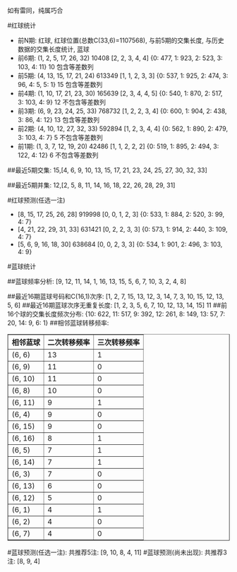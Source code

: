 <!-- 
.. title: 双色球2016145期(2016-12-11)数据分析报告
.. slug: slott-2016145-2016-12-11-report
.. date: 2016-12-12 08:00:00 UTC+08:00
.. tags: Lottery
.. link: 
.. description: 
.. type: text
-->

如有雷同，纯属巧合

<!-- TEASER_END-->

#红球统计

- 前N期: 红球, 红球位置(总数C(33,6)=1107568), 与前5期的交集长度, 与历史数据的交集长度统计, 蓝球
- 前6期: (1, 2, 5, 17, 26, 32) 10408 [2, 2, 3, 4, 4] {0: 477, 1: 923, 2: 523, 3: 103, 4: 11} 10 包含等差数列
- 前5期: (4, 13, 15, 17, 21, 24) 613349 [1, 1, 2, 3, 3] {0: 537, 1: 925, 2: 474, 3: 96, 4: 5, 5: 1} 15 包含等差数列
- 前4期: (1, 10, 17, 21, 23, 30) 165639 [2, 3, 4, 4, 5] {0: 540, 1: 870, 2: 517, 3: 103, 4: 9} 12 不包含等差数列
- 前3期: (6, 9, 23, 24, 25, 33) 768732 [1, 2, 2, 3, 4] {0: 600, 1: 904, 2: 438, 3: 86, 4: 12} 13 包含等差数列
- 前2期: (4, 10, 12, 27, 32, 33) 592894 [1, 2, 3, 4, 4] {0: 562, 1: 890, 2: 479, 3: 103, 4: 7} 5 不包含等差数列
- 前1期: (1, 3, 7, 12, 19, 20) 42486 [1, 1, 2, 2, 2] {0: 519, 1: 895, 2: 494, 3: 122, 4: 12} 6 不包含等差数列

##最近5期交集:
15,[4, 6, 9, 10, 13, 15, 17, 21, 23, 24, 25, 27, 30, 32, 33]

##最近5期并集:
12,[2, 5, 8, 11, 14, 16, 18, 22, 26, 28, 29, 31]

#红球预测(任选一注)

- [8, 15, 17, 25, 26, 28] 919998 [0, 0, 1, 2, 3] {0: 533, 1: 884, 2: 520, 3: 99, 4: 7}
- [4, 21, 22, 29, 31, 33] 631421 [0, 2, 2, 3, 3] {0: 573, 1: 914, 2: 440, 3: 109, 4: 7}
- [5, 6, 9, 16, 18, 30] 638684 [0, 0, 2, 3, 3] {0: 534, 1: 901, 2: 496, 3: 103, 4: 9}

#蓝球统计

##蓝球频率分析:
[9, 12, 11, 14, 1, 16, 13, 15, 5, 6, 7, 10, 3, 2, 4, 8]

##最近16期蓝球号码和C(16,1)次序:
 [1, 2, 7, 15, 13, 12, 3, 14, 7, 3, 10, 15, 12, 13, 5, 6]
##最近16期蓝球次序无重复长度:
 [1, 2, 3, 5, 6, 7, 10, 12, 13, 14, 15] 11
##前16个球的交集长度频次分布:
{10: 622, 11: 517, 9: 392, 12: 261, 8: 149, 13: 57, 7: 20, 14: 9, 6: 1}
##相邻蓝球转移频率:
 <table border="1" class="table table-striped dataframe">
  <thead>
    <tr style="text-align: right;">
      <th>相邻蓝球</th>
      <th>二次转移频率</th>
      <th>三次转移频率</th>
    </tr>
  </thead>
  <tbody>
    <tr>
      <td>(6, 6)</td>
      <td>13</td>
      <td>1</td>
    </tr>
    <tr>
      <td>(6, 9)</td>
      <td>11</td>
      <td>0</td>
    </tr>
    <tr>
      <td>(6, 10)</td>
      <td>11</td>
      <td>0</td>
    </tr>
    <tr>
      <td>(6, 8)</td>
      <td>10</td>
      <td>0</td>
    </tr>
    <tr>
      <td>(6, 11)</td>
      <td>9</td>
      <td>1</td>
    </tr>
    <tr>
      <td>(6, 4)</td>
      <td>9</td>
      <td>0</td>
    </tr>
    <tr>
      <td>(6, 15)</td>
      <td>9</td>
      <td>0</td>
    </tr>
    <tr>
      <td>(6, 16)</td>
      <td>8</td>
      <td>1</td>
    </tr>
    <tr>
      <td>(6, 5)</td>
      <td>7</td>
      <td>1</td>
    </tr>
    <tr>
      <td>(6, 14)</td>
      <td>7</td>
      <td>1</td>
    </tr>
    <tr>
      <td>(6, 3)</td>
      <td>7</td>
      <td>0</td>
    </tr>
    <tr>
      <td>(6, 13)</td>
      <td>6</td>
      <td>0</td>
    </tr>
    <tr>
      <td>(6, 12)</td>
      <td>5</td>
      <td>0</td>
    </tr>
    <tr>
      <td>(6, 1)</td>
      <td>4</td>
      <td>1</td>
    </tr>
    <tr>
      <td>(6, 2)</td>
      <td>4</td>
      <td>0</td>
    </tr>
    <tr>
      <td>(6, 7)</td>
      <td>4</td>
      <td>0</td>
    </tr>
  </tbody>
</table>
#蓝球预测(任选一注):
共推荐5注: [9, 10, 8, 4, 11]
#蓝球预测(尚未出现):
共推荐3注: [8, 9, 4]

